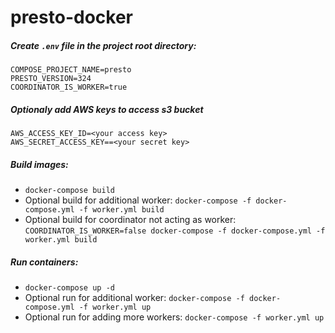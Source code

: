 # presto-docker

##### Create `.env` file in the project root directory:
```
COMPOSE_PROJECT_NAME=presto
PRESTO_VERSION=324
COORDINATOR_IS_WORKER=true
```

##### Optionaly add AWS keys to access s3 bucket 
```
AWS_ACCESS_KEY_ID=<your access key>
AWS_SECRET_ACCESS_KEY==<your secret key>
```

##### Build images:
- `docker-compose build`
- Optional build for additional worker: `docker-compose -f docker-compose.yml -f worker.yml build`
- Optional build for coordinator not acting as worker: `COORDINATOR_IS_WORKER=false docker-compose -f docker-compose.yml -f worker.yml build`

##### Run containers:
- `docker-compose up -d`
- Optional run for additional worker: `docker-compose -f docker-compose.yml -f worker.yml up`
- Optional run for adding more workers: `docker-compose -f worker.yml up`
